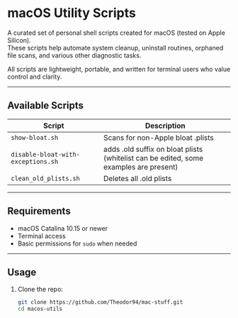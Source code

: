# macOS Utility Scripts

A curated set of personal shell scripts created for macOS (tested on Apple Silicon).  
These scripts help automate system cleanup, uninstall routines, orphaned file scans, and various other diagnostic tasks.

All scripts are lightweight, portable, and written for terminal users who value control and clarity.

---

## Available Scripts

| Script                                    | Description                                                                              |
|-------------------------------------------|------------------------------------------------------------------------------------------|
| `show-bloat.sh`                           | Scans for non-Apple bloat .plists                                                        |
| `disable-bloat-with-exceptions.sh`        | adds .old suffix on bloat plists (whitelist can be edited, some examples are present)    |
| `clean_old_plists.sh`                     | Deletes all .old plists                                                                  |

---

## Requirements

- macOS Catalina 10.15 or newer
- Terminal access
- Basic permissions for `sudo` when needed

---

## Usage

1. Clone the repo:
   ```bash
   git clone https://github.com/Theodor94/mac-stuff.git
   cd macos-utils

